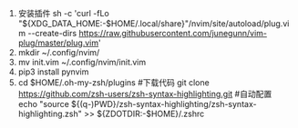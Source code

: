 1. 安装插件 sh -c 'curl -fLo "${XDG_DATA_HOME:-$HOME/.local/share}"/nvim/site/autoload/plug.vim --create-dirs https://raw.githubusercontent.com/junegunn/vim-plug/master/plug.vim'
2. mkdir ~/.config/nvim/
3. mv init.vim ~/.config/nvim/init.vim
4.  pip3 install pynvim
5. cd $HOME/.oh-my-zsh/plugins
#下载代码
git clone https://github.com/zsh-users/zsh-syntax-highlighting.git
#自动配置
echo "source ${(q-)PWD}/zsh-syntax-highlighting/zsh-syntax-highlighting.zsh" >> ${ZDOTDIR:-$HOME}/.zshrc

